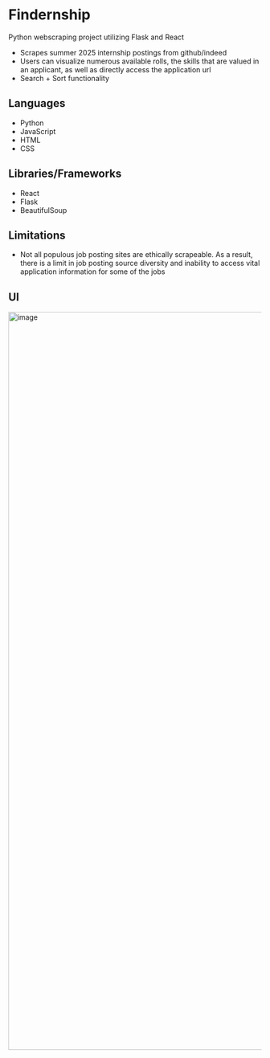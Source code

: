 # Findernship
Python webscraping project utilizing Flask and React
- Scrapes summer 2025 internship postings from github/indeed
- Users can visualize numerous available rolls, the skills that are valued in an applicant, as well as directly access the application url
- Search + Sort functionality

## Languages
- Python
- JavaScript
- HTML
- CSS

## Libraries/Frameworks
- React
- Flask
- BeautifulSoup

## Limitations
- Not all populous job posting sites are ethically scrapeable. As a result, there is a limit in job posting source diversity and inability to access vital application information for some of the jobs

## UI
<img width="1470" alt="image" src="https://github.com/KaylaNg1/Findernship/assets/56608484/09e91e99-e09f-4bd9-aca2-15814c711f6e">

